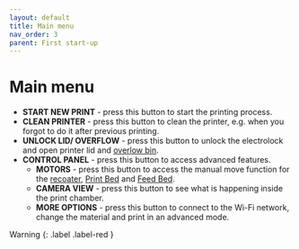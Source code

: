 ```yaml
---
layout: default
title: Main menu
nav_order: 3
parent: First start-up
---
```

<h1> Main menu </h1>

- **START NEW PRINT** - press this button to start the printing process.
- **CLEAN PRINTER** - press this button to clean the printer, e.g. when you forgot to do it after previous printing.
- **UNLOCK LID/ OVERFLOW** - press this button to unlock the electrolock and open printer lid and <a href="glossary">overlow bin</a>.
- **CONTROL PANEL** - press this button to access advanced features.
   - **MOTORS** - press this button to access the manual move function for the [recoater](https://katarzynajonczyk.github.io/3Dprinter_manual/docs/glossary.html), [Print Bed](https://katarzynajonczyk.github.io/3Dprinter_manual/docs/glossary.html) and [Feed Bed](https://katarzynajonczyk.github.io/3Dprinter_manual/docs/glossary.html).
   - **CAMERA VIEW** - press this button to see what is happening inside the print chamber.
   - **MORE OPTIONS** - press this button to connect to the Wi-Fi network, change the material and print in an advanced mode. 

Warning
{: .label .label-red }